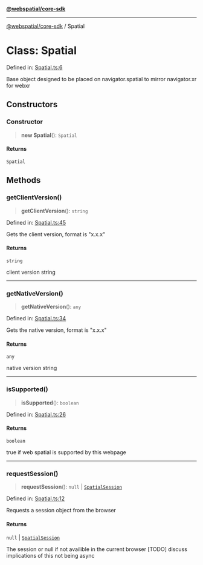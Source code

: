 [**@webspatial/core-sdk**](../README.md)

***

[@webspatial/core-sdk](../globals.md) / Spatial

# Class: Spatial

Defined in: [Spatial.ts:6](https://github.com/webspatial/webspatial-sdk/blob/4b99b8c118df67a102dd2d333c40fa2b5e426143/core/src/core/Spatial.ts#L6)

Base object designed to be placed on navigator.spatial to mirror navigator.xr for webxr

## Constructors

### Constructor

> **new Spatial**(): `Spatial`

#### Returns

`Spatial`

## Methods

### getClientVersion()

> **getClientVersion**(): `string`

Defined in: [Spatial.ts:45](https://github.com/webspatial/webspatial-sdk/blob/4b99b8c118df67a102dd2d333c40fa2b5e426143/core/src/core/Spatial.ts#L45)

Gets the client version, format is "x.x.x"

#### Returns

`string`

client version string

***

### getNativeVersion()

> **getNativeVersion**(): `any`

Defined in: [Spatial.ts:34](https://github.com/webspatial/webspatial-sdk/blob/4b99b8c118df67a102dd2d333c40fa2b5e426143/core/src/core/Spatial.ts#L34)

Gets the native version, format is "x.x.x"

#### Returns

`any`

native version string

***

### isSupported()

> **isSupported**(): `boolean`

Defined in: [Spatial.ts:26](https://github.com/webspatial/webspatial-sdk/blob/4b99b8c118df67a102dd2d333c40fa2b5e426143/core/src/core/Spatial.ts#L26)

#### Returns

`boolean`

true if web spatial is supported by this webpage

***

### requestSession()

> **requestSession**(): `null` \| [`SpatialSession`](SpatialSession.md)

Defined in: [Spatial.ts:12](https://github.com/webspatial/webspatial-sdk/blob/4b99b8c118df67a102dd2d333c40fa2b5e426143/core/src/core/Spatial.ts#L12)

Requests a session object from the browser

#### Returns

`null` \| [`SpatialSession`](SpatialSession.md)

The session or null if not availible in the current browser
[TODO] discuss implications of this not being async
